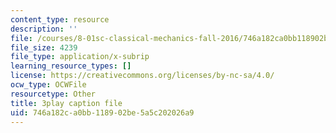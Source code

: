 ```yaml
---
content_type: resource
description: ''
file: /courses/8-01sc-classical-mechanics-fall-2016/746a182ca0bb118902be5a5c202026a9_lw9W32ezQhM.srt
file_size: 4239
file_type: application/x-subrip
learning_resource_types: []
license: https://creativecommons.org/licenses/by-nc-sa/4.0/
ocw_type: OCWFile
resourcetype: Other
title: 3play caption file
uid: 746a182c-a0bb-1189-02be-5a5c202026a9
---
```

